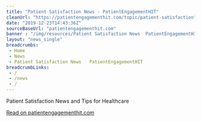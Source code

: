 ```yaml
--- 
title: "Patient Satisfaction News - PatientEngagementHIT"
cleanUrl: "https://patientengagementhit.com/topic/patient-satisfaction"
date: "2019-12-23T14:43:36Z"
sourceBaseUrl: "patientengagementhit.com"
banner : "/img/resources/Patient Satisfaction News  PatientEngagementHIT.png"
layout: "news_single"
breadcrumbs:
 - Home
 - News
 - Patient Satisfaction News   PatientEngagementHIT
breadcrumbLinks:
 - / 
 - /news
 - / 
---
```

Patient Satisfaction News and Tips for Healthcare  
  
[Read on patientengagementhit.com](https://patientengagementhit.com/topic/patient-satisfaction)
